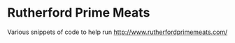 # Rutherford Prime Meats

Various snippets of code to help run http://www.rutherfordprimemeats.com/
